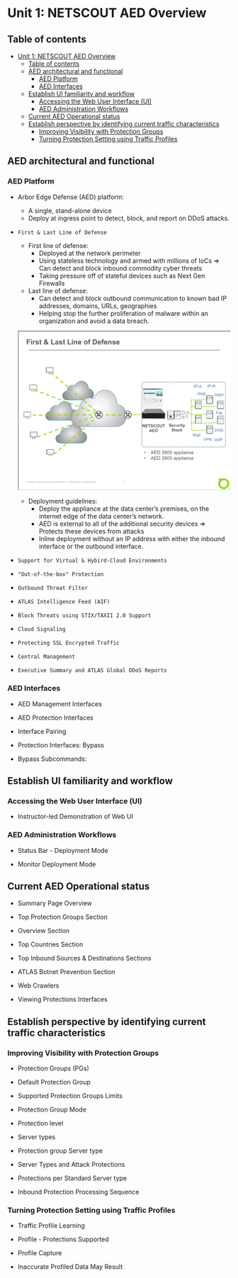 # Unit 1: NETSCOUT AED Overview

## Table of contents

- [Unit 1: NETSCOUT AED Overview](#unit-1-netscout-aed-overview)
  - [Table of contents](#table-of-contents)
  - [AED architectural and functional](#aed-architectural-and-functional)
    - [AED Platform](#aed-platform)
    - [AED Interfaces](#aed-interfaces)
  - [Establish UI familiarity and workflow](#establish-ui-familiarity-and-workflow)
    - [Accessing the Web User Interface (UI)](#accessing-the-web-user-interface-ui)
    - [AED Administration Workflows](#aed-administration-workflows)
  - [Current AED Operational status](#current-aed-operational-status)
  - [Establish perspective by identifying current traffic characteristics](#establish-perspective-by-identifying-current-traffic-characteristics)
    - [Improving Visibility with Protection Groups](#improving-visibility-with-protection-groups)
    - [Turning Protection Setting using Traffic Profiles](#turning-protection-setting-using-traffic-profiles)


## AED architectural and functional

### AED Platform

- Arbor Edge Defense (AED) platform:
  - A single, stand-alone device
  - Deploy at ingress point to detect, block, and report on DDoS attacks.

- `First & Last Line of Defense`
  - First line of defense:
    - Deployed at the network perimeter
    - Using stateless technology and armed with millions of IoCs => Can detect and block inbound commodity cyber threats 
    - Taking pressure off of stateful devices such as Next Gen Firewalls
  - Last line of defense:
    - Can detect and block outbound communication to known bad IP addresses, domains, URLs, geographies 
    - Helping stop the further proliferation of malware within an organization and avoid a data breach.

  ![](IMG/2023-05-17-18-57-16.png)

  - Deployment guidelines:
    - Deploy the appliance at the data center’s premises, on the internet edge of the data center’s network.
    - AED is external to all of the additional security devices => Protects these devices from attacks
    - Inline deployment without an IP address with either the inbound interface or the outbound interface.


- `Support for Virtual & Hybird-Cloud Environments`

- `"Out-of-the-box" Protection`

- `Outbound Threat Filter`

- `ATLAS Intelligence Feed (AIF)`

- `Block Threats using STIX/TAXII 2.0 Support`

- `Cloud Signaling`

- `Protecting SSL Encrypted Traffic`

- `Central Management`

- `Executive Summary and ATLAS Global DDoS Reports`


### AED Interfaces

- AED Management Interfaces

- AED Protection Interfaces

- Interface Pairing
  
- Protection Interfaces: Bypass

- Bypass Subcommands:

## Establish UI familiarity and workflow

### Accessing the Web User Interface (UI)

- Instructor-led Demonstration of Web UI


### AED Administration Workflows

- Status Bar - Deployment Mode

- Monitor Deployment Mode

## Current AED Operational status

- Summary Page Overview

- Top Protection Groups Section

- Overview Section

- Top Countries Section

- Top Inbound Sources & Destinations Sections

- ATLAS Botnet Prevention Section

- Web Crawlers

- Viewing Protections Interfaces

## Establish perspective by identifying current traffic characteristics

### Improving Visibility with Protection Groups 

- Protection Groups (PGs)

- Default Protection Group

- Supported Protection Groups Limits

- Protection Group Mode

- Protection level

- Server types

- Protection group Server type

- Server Types and Attack Protections

- Protections per Standard Server type

- Inbound Protection Processing Sequence


### Turning Protection Setting using Traffic Profiles

- Traffic Profile Learning

- Profile - Protections Supported

- Profile Capture

- Inaccurate Profiled Data May Result
